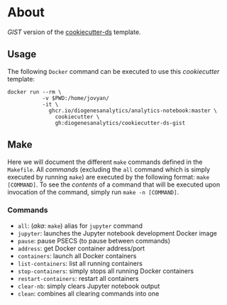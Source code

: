# About
*GIST* version of the
[cookiecutter-ds](https://github.com/DiogenesAnalytics/cookiecutter-ds)
template.

## Usage
The following `Docker` command can be executed to use this *cookiecutter*
template:
```
docker run --rm \
           -v $PWD:/home/jovyan/
           -it \
             ghcr.io/diogenesanalytics/analytics-notebook:master \
               cookiecutter \
               gh:diogenesanalytics/cookiecutter-ds-gist
```

## Make
Here we will document the different `make` commands defined in the `Makefile`.
All *commands* (excluding the `all` command which is simply executed by
running `make`) are executed by the following format: `make [COMMAND]`. To see
the *contents* of a command that will be executed upon invocation of the
command, simply run `make -n [COMMAND]`.

### Commands
+ `all`: (*aka*: `make`) alias for `jupyter` command
+ `jupyter`: launches the Jupyter notebook development Docker image
+ `pause`: pause PSECS (to pause between commands)
+ `address`: get Docker container address/port
+ `containers`: launch all Docker containers
+ `list-containers`: list all running containers
+ `stop-containers`: simply stops all running Docker containers
+ `restart-containers`: restart all containers
+ `clear-nb`: simply clears Jupyter notebook output
+ `clean`: combines all clearing commands into one

